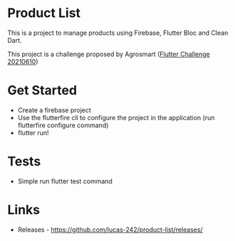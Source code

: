 # Product List

This is a project to manage products using Firebase, Flutter Bloc and Clean Dart.

This project is a challenge proposed by Agrosmart ([Flutter Challenge 20210610](https://lab.coodesh.com/guimaraeslucas242/flutter-20210610#flutter-challenge-20210610)) 

# Get Started

- Create a firebase project
- Use the flutterfire cli to configure the project in the application (run flutterfire configure command)
- flutter run!

# Tests

- Simple run flutter test command

# Links 

- Releases - https://github.com/lucas-242/product-list/releases/

